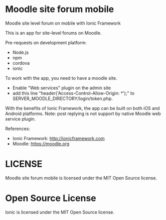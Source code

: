 Moodle site forum mobile
==============================

Moodle site level forum on mobile with Ionic Framework

This is an app for site-level forums on Moodle.

Pre-requests on development platform:
- Node.js
- npm
- cordova
- ionic

To work with the app, you need to have a moodle site. 
- Enable "Web services" plugin on the admin site
- add this line "header('Access-Control-Allow-Origin: *');" to SERVER_MOODLE_DIRECTORY/login/token.php.

With the benefits of Ionic Framework, the app can be built on both iOS and Android platforms.
Note: post replying is not support by native Moodle web service plugin.

References:
- Ionic Framework: http://ionicframework.com
- Moodle: https://moodle.org

LICENSE
==============================
Moodle site forum mobile is licensed under the MIT Open Source license.

Open Source License
==============================
Ionic is licensed under the MIT Open Source license.
